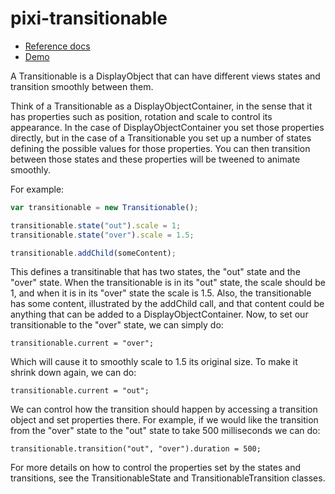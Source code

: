 pixi-transitionable
===================

* [Reference docs](http://limikael.altervista.org/pixi-transitionable-doc/)
* [Demo](http://limikael.altervista.org/pixi-transitionable-demo/)

A Transitionable is a DisplayObject that can have different views states and transition smoothly between them.

Think of a Transitionable as a DisplayObjectContainer, in the sense that it has properties such as position, rotation and scale to control its appearance. In the case of DisplayObjectContainer you set those properties directly, but in the case of a Transitionable you set up a number of states defining the possible values for those properties. You can then transition between those states and these properties will be tweened to animate smoothly.

For example:

````javascript
var transitionable = new Transitionable();

transitionable.state("out").scale = 1;
transitionable.state("over").scale = 1.5;

transitionable.addChild(someContent);
````

This defines a transitinable that has two states, the "out" state and the "over" state. When the transitionable is in its "out" state, the scale should be 1, and when it is in its "over" state the scale is 1.5. Also, the transitionable has some content, illustrated by the addChild call, and that content could be anything that can be added to a DisplayObjectContainer. Now, to set our transitionable to the "over" state, we can simply do:

    transitionable.current = "over";

Which will cause it to smoothly scale to 1.5 its original size. To make it shrink down again, we can do:

    transitionable.current = "out";

We can control how the transition should happen by accessing a transition object and set properties there. For example, if we would like the transition from the "over" state to the "out" state to take 500 milliseconds we can do:

    transitionable.transition("out", "over").duration = 500;

For more details on how to control the properties set by the states and transitions, see the TransitionableState and TransitionableTransition classes.
